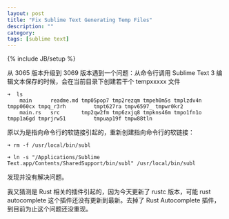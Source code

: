 ```yaml
---
layout: post
title: "Fix Sublime Text Generating Temp Files"
description: ""
category: 
tags: [sublime text]
---
```

{% include JB/setup %}

从 3065 版本升级到 3069 版本遇到一个问题：从命令行调用 Sublime Text 3 编辑文本保存的时候，会在当前目录下创建若干个 tempxxxxx 文件

	➜  ls
		main      readme.md tmp05pop7 tmp2rezqm tmpeh0m5s tmplzdv4n tmpp060cx tmpq_r3rh 		tmpt627ra tmpv6597_ tmpwr0kr2
		main.rs   src       tmp2qw2fm tmp6zxjq8 tmpkns46m tmpo1fn1o tmpp1a6gd tmprjrw51 		tmpuap19f tmpw88tln
		
原以为是指向命令行的软链接引起的，重新创建指向命令行的软链接：
	
	➜ rm -f /usr/local/bin/subl

	➜ ln -s "/Applications/Sublime Text.app/Contents/SharedSupport/bin/subl" /usr/local/bin/subl
	
发现并没有解决问题。

我又猜测是 Rust 相关的插件引起的，因为今天更新了 rustc 版本，可能 rust autocomplete 这个插件还没有更新到最新。去掉了 Rust Autocomplete 插件，到目前为止这个问题还没重现。
	
